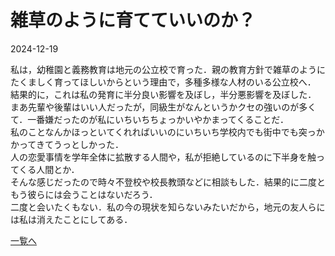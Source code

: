 # 雑草のように育てていいのか？

2024-12-19

私は，幼稚園と義務教育は地元の公立校で育った．親の教育方針で雑草のようにたくましく育ってほしいからという理由で，多種多様な人材のいる公立校へ．  
結果的に，これは私の発育に半分良い影響を及ぼし，半分悪影響を及ぼした．  
まあ先輩や後輩はいい人だったが，同級生がなんというかクセの強いのが多くて．一番嫌だったのが私にいちいちちょっかいやかまってくることだ．  
私のことなんかほっといてくれればいいのにいちいち学校内でも街中でも突っかかってきてうっとしかった．  
人の恋愛事情を学年全体に拡散する人間や，私が拒絶しているのに下半身を触ってくる人間とか．  
そんな感じだったので時々不登校や校長教頭などに相談もした．結果的に二度ともう彼らには会うことはないだろう．  
二度と会いたくもない．私の今の現状を知らないみたいだから，地元の友人らには私は消えたことにしてある．  

[一覧へ](../index.md)
